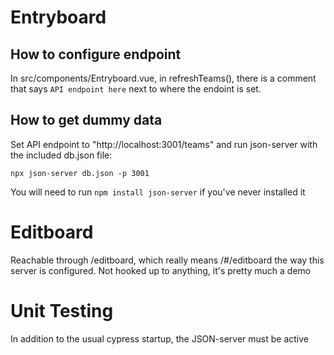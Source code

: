 # Entryboard

## How to configure endpoint

In src/components/Entryboard.vue, in refreshTeams(), there is a comment that says `API endpoint here` next to where the endoint is set.

## How to get dummy data

Set API endpoint to "http://localhost:3001/teams" and run json-server with the included db.json file:

`npx json-server db.json -p 3001`

You will need to run `npm install json-server` if you've never installed it

# Editboard

Reachable through /editboard, which really means /#/editboard the way this server is configured. Not hooked up to anything, it's pretty much a demo

# Unit Testing

In addition to the usual cypress startup, the JSON-server must be active
